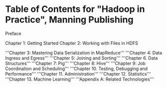 Table of Contents for "Hadoop in Practice", Manning Publishing
==============================================================

Preface

Chapter 1:  Getting Started
Chapter 2:  Working with Files in HDFS

'''Chapter 3:  Mastering Data Serialization in MapReduce'''
'''Chapter 4:  Data Ingress and Egress'''
'''Chapter 5:  Joining and Sorting'''
'''Chapter 6.  Data Structures'''
'''Chapter 7:  Pig'''
'''Chapter 8:  Hive'''
'''Chapter 9:  Job Coordination and Scheduling'''
'''Chapter 10.  Testing, Debugging and Performance'''
'''Chapter 11.  Administration'''
'''Chapter 12.  Statistics'''
'''Chapter 13.  Machine Learning'''
'''Appendix A:  Related Technologies'''
